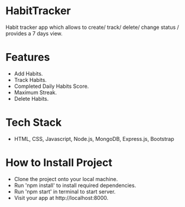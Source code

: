 # HabitTracker
Habit tracker app which allows to create/ track/ delete/ change status / provides a 7 days view.

# Features
- Add Habits.
- Track Habits.
- Completed Daily Habits Score.
- Maximum Streak.
- Delete Habits.

# Tech Stack
- HTML, CSS, Javascript, Node.js, MongoDB, Express.js, Bootstrap

# How to Install Project
- Clone the project onto your local machine.
- Run 'npm install' to install required dependencies.
- Run 'npm start' in terminal to start server.
- Visit your app at http://localhost:8000.

